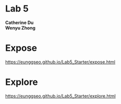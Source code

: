 # Lab 5 
**Catherine Du**\
**Wenyu Zhong**

# Expose
https://eunggseo.github.io/Lab5_Starter/expose.html

# Explore
https://eunggseo.github.io/Lab5_Starter/explore.html
